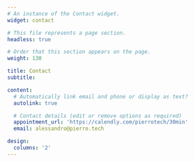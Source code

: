 ```yaml
---
# An instance of the Contact widget.
widget: contact

# This file represents a page section.
headless: true

# Order that this section appears on the page.
weight: 130

title: Contact
subtitle:

content:
  # Automatically link email and phone or display as text?
  autolink: true

  # Contact details (edit or remove options as required)
  appointment_url: 'https://calendly.com/pierrotech/30min'
  email: alessandro@pierro.tech

design:
  columns: '2'
---
```

